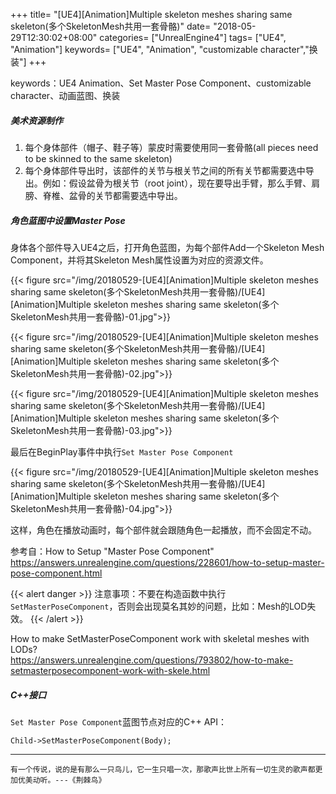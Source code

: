 +++
title= "[UE4][Animation]Multiple skeleton meshes sharing same skeleton(多个SkeletonMesh共用一套骨骼)"
date= "2018-05-29T12:30:02+08:00"
categories= ["UnrealEngine4"]
tags= ["UE4", "Animation"]
keywords= ["UE4", "Animation", "customizable character","换装"]
+++

keywords：UE4 Animation、Set Master Pose Component、customizable character、动画蓝图、换装

##### 美术资源制作
1. 每个身体部件（帽子、鞋子等）蒙皮时需要使用同一套骨骼(all pieces need to be skinned to the same skeleton)
2. 每个身体部件导出时，该部件的关节与根关节之间的所有关节都需要选中导出。例如：假设盆骨为根关节（root joint），现在要导出手臂，那么手臂、肩膀、脊椎、盆骨的关节都需要选中导出。

##### 角色蓝图中设置Master Pose

身体各个部件导入UE4之后，打开角色蓝图，为每个部件Add一个Skeleton Mesh Component，并将其Skeleton Mesh属性设置为对应的资源文件。

{{< figure src="/img/20180529-[UE4][Animation]Multiple skeleton meshes sharing same skeleton(多个SkeletonMesh共用一套骨骼)/[UE4][Animation]Multiple skeleton meshes sharing same skeleton(多个SkeletonMesh共用一套骨骼)-01.jpg">}}

{{< figure src="/img/20180529-[UE4][Animation]Multiple skeleton meshes sharing same skeleton(多个SkeletonMesh共用一套骨骼)/[UE4][Animation]Multiple skeleton meshes sharing same skeleton(多个SkeletonMesh共用一套骨骼)-02.jpg">}}

{{< figure src="/img/20180529-[UE4][Animation]Multiple skeleton meshes sharing same skeleton(多个SkeletonMesh共用一套骨骼)/[UE4][Animation]Multiple skeleton meshes sharing same skeleton(多个SkeletonMesh共用一套骨骼)-03.jpg">}}

最后在BeginPlay事件中执行`Set Master Pose Component`

{{< figure src="/img/20180529-[UE4][Animation]Multiple skeleton meshes sharing same skeleton(多个SkeletonMesh共用一套骨骼)/[UE4][Animation]Multiple skeleton meshes sharing same skeleton(多个SkeletonMesh共用一套骨骼)-04.jpg">}}

这样，角色在播放动画时，每个部件就会跟随角色一起播放，而不会固定不动。

参考自：How to Setup "Master Pose Component"  
https://answers.unrealengine.com/questions/228601/how-to-setup-master-pose-component.html

{{< alert danger >}}
注意事项：不要在构造函数中执行`SetMasterPoseComponent`，否则会出现莫名其妙的问题，比如：Mesh的LOD失效。
{{< /alert >}}

How to make SetMasterPoseComponent work with skeletal meshes with LODs?  
https://answers.unrealengine.com/questions/793802/how-to-make-setmasterposecomponent-work-with-skele.html



##### C++接口

`Set Master Pose Component`蓝图节点对应的C++ API：

    Child->SetMasterPoseComponent(Body);

***
`有一个传说，说的是有那么一只鸟儿，它一生只唱一次，那歌声比世上所有一切生灵的歌声都更加优美动听。---《荆棘鸟》`